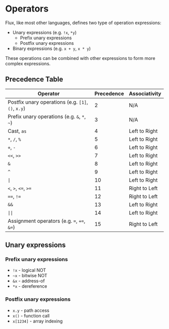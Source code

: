 # Operators

Flux, like most other languages, defines two type of operation expressions:

- Unary expressions (e.g. `!x`, `*y`)
  - Prefix unary expressions
  - Postfix unary expressions
- Binary expressions (e.g. `x + y`, `x * y`)

These operations can be combined with other expressions to form more complex expressions.

## Precedence Table

| Operator                                           | Precedence | Associativity |
|----------------------------------------------------|------------|---------------|
| Postfix unary operations (e.g. `[1]`, `()`, `x.y`) | 2          | N/A           |
| Prefix unary operations (e.g. `&`, `*`, `~`)       | 3          | N/A           |
| Cast, `as`                                         | 4          | Left to Right |
| `*`, `/`, `%`                                      | 5          | Left to Right |
| `+`, `-`                                           | 6          | Left to Right |
| `<<`, `>>`                                         | 7          | Left to Right |
| `&`                                                | 8          | Left to Right |
| `^`                                                | 9          | Left to Right |
| `\|`                                               | 10         | Left to Right |
| `<`, `>`, `<=`, `>=`                               | 11         | Right to Left |
| `==`, `!=`                                         | 12         | Right to Left |
| `&&`                                               | 13         | Left to Right |
| `\|\|`                                             | 14         | Left to Right |
| Assignment operators (e.g. `=`, `+=`, `&=`)        | 15         | Right to Left |

## Unary expressions

### Prefix unary expressions

- `!x` - logical NOT
- `~x` - bitwise NOT
- `&x` - address-of
- `*x` - dereference

### Postfix unary expressions

- `x.y` - path access
- `x()` - function call
- `x[1234]` - array indexing
